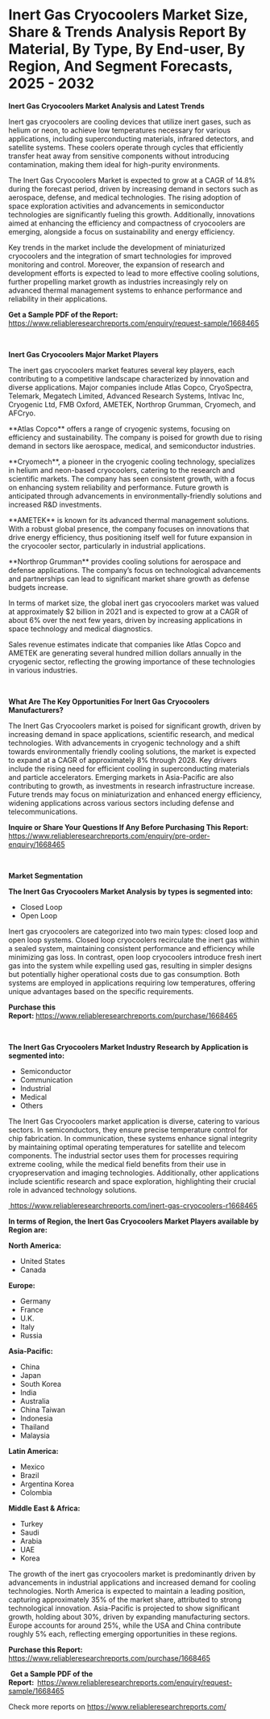 <p><h1>Inert Gas Cryocoolers Market Size, Share & Trends Analysis Report By Material, By Type, By End-user, By Region, And Segment Forecasts, 2025 - 2032</h1></p><p><strong>Inert Gas Cryocoolers Market Analysis and Latest Trends</strong></p>
<p><p>Inert gas cryocoolers are cooling devices that utilize inert gases, such as helium or neon, to achieve low temperatures necessary for various applications, including superconducting materials, infrared detectors, and satellite systems. These coolers operate through cycles that efficiently transfer heat away from sensitive components without introducing contamination, making them ideal for high-purity environments.</p><p>The Inert Gas Cryocoolers Market is expected to grow at a CAGR of 14.8% during the forecast period, driven by increasing demand in sectors such as aerospace, defense, and medical technologies. The rising adoption of space exploration activities and advancements in semiconductor technologies are significantly fueling this growth. Additionally, innovations aimed at enhancing the efficiency and compactness of cryocoolers are emerging, alongside a focus on sustainability and energy efficiency.</p><p>Key trends in the market include the development of miniaturized cryocoolers and the integration of smart technologies for improved monitoring and control. Moreover, the expansion of research and development efforts is expected to lead to more effective cooling solutions, further propelling market growth as industries increasingly rely on advanced thermal management systems to enhance performance and reliability in their applications.</p></p>
<p><strong>Get a Sample PDF of the Report:&nbsp;</strong> <a href="https://www.reliableresearchreports.com/enquiry/request-sample/1668465?utm_campaign=2201&utm_medium=2&utm_source=Github&utm_content=ia&utm_term=02032025&utm_id=inert-gas-cryocoolers">https://www.reliableresearchreports.com/enquiry/request-sample/1668465</a></p>
<p>&nbsp;</p>
<p><strong>Inert Gas Cryocoolers Major Market Players</strong></p>
<p><p>The inert gas cryocoolers market features several key players, each contributing to a competitive landscape characterized by innovation and diverse applications. Major companies include Atlas Copco, CryoSpectra, Telemark, Megatech Limited, Advanced Research Systems, Intlvac Inc, Cryogenic Ltd, FMB Oxford, AMETEK, Northrop Grumman, Cryomech, and AFCryo.</p><p>**Atlas Copco** offers a range of cryogenic systems, focusing on efficiency and sustainability. The company is poised for growth due to rising demand in sectors like aerospace, medical, and semiconductor industries.</p><p>**Cryomech**, a pioneer in the cryogenic cooling technology, specializes in helium and neon-based cryocoolers, catering to the research and scientific markets. The company has seen consistent growth, with a focus on enhancing system reliability and performance. Future growth is anticipated through advancements in environmentally-friendly solutions and increased R&D investments.</p><p>**AMETEK** is known for its advanced thermal management solutions. With a robust global presence, the company focuses on innovations that drive energy efficiency, thus positioning itself well for future expansion in the cryocooler sector, particularly in industrial applications.</p><p>**Northrop Grumman** provides cooling solutions for aerospace and defense applications. The company’s focus on technological advancements and partnerships can lead to significant market share growth as defense budgets increase.</p><p>In terms of market size, the global inert gas cryocoolers market was valued at approximately $2 billion in 2021 and is expected to grow at a CAGR of about 6% over the next few years, driven by increasing applications in space technology and medical diagnostics.</p><p>Sales revenue estimates indicate that companies like Atlas Copco and AMETEK are generating several hundred million dollars annually in the cryogenic sector, reflecting the growing importance of these technologies in various industries.</p></p>
<p>&nbsp;</p>
<p><strong>What Are The Key Opportunities For Inert Gas Cryocoolers Manufacturers?</strong></p>
<p><p>The Inert Gas Cryocoolers market is poised for significant growth, driven by increasing demand in space applications, scientific research, and medical technologies. With advancements in cryogenic technology and a shift towards environmentally friendly cooling solutions, the market is expected to expand at a CAGR of approximately 8% through 2028. Key drivers include the rising need for efficient cooling in superconducting materials and particle accelerators. Emerging markets in Asia-Pacific are also contributing to growth, as investments in research infrastructure increase. Future trends may focus on miniaturization and enhanced energy efficiency, widening applications across various sectors including defense and telecommunications.</p></p>
<p><strong>Inquire or Share Your Questions If Any Before Purchasing This Report:</strong> <a href="https://www.reliableresearchreports.com/enquiry/pre-order-enquiry/1668465?utm_campaign=2201&utm_medium=2&utm_source=Github&utm_content=ia&utm_term=02032025&utm_id=inert-gas-cryocoolers">https://www.reliableresearchreports.com/enquiry/pre-order-enquiry/1668465</a></p>
<p>&nbsp;</p>
<p><strong>Market Segmentation</strong></p>
<p><strong>The Inert Gas Cryocoolers Market Analysis by types is segmented into:</strong></p>
<p><ul><li>Closed Loop</li><li>Open Loop</li></ul></p>
<p><p>Inert gas cryocoolers are categorized into two main types: closed loop and open loop systems. Closed loop cryocoolers recirculate the inert gas within a sealed system, maintaining consistent performance and efficiency while minimizing gas loss. In contrast, open loop cryocoolers introduce fresh inert gas into the system while expelling used gas, resulting in simpler designs but potentially higher operational costs due to gas consumption. Both systems are employed in applications requiring low temperatures, offering unique advantages based on the specific requirements.</p></p>
<p><strong>Purchase this Report:&nbsp;</strong><a href="https://www.reliableresearchreports.com/purchase/1668465?utm_campaign=2201&utm_medium=2&utm_source=Github&utm_content=ia&utm_term=02032025&utm_id=inert-gas-cryocoolers">https://www.reliableresearchreports.com/purchase/1668465</a></p>
<p>&nbsp;</p>
<p><strong>The Inert Gas Cryocoolers Market Industry Research by Application is segmented into:</strong></p>
<p><ul><li>Semiconductor</li><li>Communication</li><li>Industrial</li><li>Medical</li><li>Others</li></ul></p>
<p><p>The Inert Gas Cryocoolers market application is diverse, catering to various sectors. In semiconductors, they ensure precise temperature control for chip fabrication. In communication, these systems enhance signal integrity by maintaining optimal operating temperatures for satellite and telecom components. The industrial sector uses them for processes requiring extreme cooling, while the medical field benefits from their use in cryopreservation and imaging technologies. Additionally, other applications include scientific research and space exploration, highlighting their crucial role in advanced technology solutions.</p></p>
<p><a href="https://www.reliableresearchreports.com/inert-gas-cryocoolers-r1668465?utm_campaign=2201&utm_medium=2&utm_source=Github&utm_content=ia&utm_term=02032025&utm_id=inert-gas-cryocoolers">&nbsp;https://www.reliableresearchreports.com/inert-gas-cryocoolers-r1668465</a></p>
<p><strong>In terms of Region, the Inert Gas Cryocoolers Market Players available by Region are:</strong></p>
<p>
    <p> <strong> North America: </strong>
        <ul>
            <li>United States</li>
            <li>Canada</li>
        </ul>
        </p> 
    <p> <strong> Europe: </strong>
        <ul>
            <li>Germany</li>
            <li>France</li>
            <li>U.K.</li>
            <li>Italy</li>
            <li>Russia</li>
        </ul>
        </p> 
    <p> <strong> Asia-Pacific: </strong>
        <ul>
            <li>China</li>
            <li>Japan</li>
            <li>South Korea</li>
            <li>India</li>
            <li>Australia</li>
            <li>China Taiwan</li>
            <li>Indonesia</li>
            <li>Thailand</li>
            <li>Malaysia</li>
        </ul>
        </p> 
    <p> <strong> Latin America: </strong>
        <ul>
            <li>Mexico</li>
            <li>Brazil</li>
            <li>Argentina Korea</li>
            <li>Colombia</li>
        </ul>
        </p> 
    <p> <strong> Middle East & Africa: </strong>
        <ul>
            <li>Turkey</li>
            <li>Saudi</li>
            <li>Arabia</li>
            <li>UAE</li>
            <li>Korea</li>
        </ul>
    </p>
    </p>
<p><p>The growth of the inert gas cryocoolers market is predominantly driven by advancements in industrial applications and increased demand for cooling technologies. North America is expected to maintain a leading position, capturing approximately 35% of the market share, attributed to strong technological innovation. Asia-Pacific is projected to show significant growth, holding about 30%, driven by expanding manufacturing sectors. Europe accounts for around 25%, while the USA and China contribute roughly 5% each, reflecting emerging opportunities in these regions.</p></p>
<p><strong>Purchase this Report: </strong><a href="https://www.reliableresearchreports.com/purchase/1668465?utm_campaign=2201&utm_medium=2&utm_source=Github&utm_content=ia&utm_term=02032025&utm_id=inert-gas-cryocoolers">https://www.reliableresearchreports.com/purchase/1668465</a></p>
<p>&nbsp;<strong>Get a Sample PDF of the Report:&nbsp;&nbsp;</strong><a href="https://www.reliableresearchreports.com/enquiry/request-sample/1668465?utm_campaign=2201&utm_medium=2&utm_source=Github&utm_content=ia&utm_term=02032025&utm_id=inert-gas-cryocoolers">https://www.reliableresearchreports.com/enquiry/request-sample/1668465</a></p>
<p><strong></strong></p>
<p>Check more reports on <a href="https://www.reliableresearchreports.com/?utm_campaign=2201&utm_medium=2&utm_source=Github&utm_content=ia&utm_term=02032025&utm_id=inert-gas-cryocoolers">https://www.reliableresearchreports.com/</a></p>